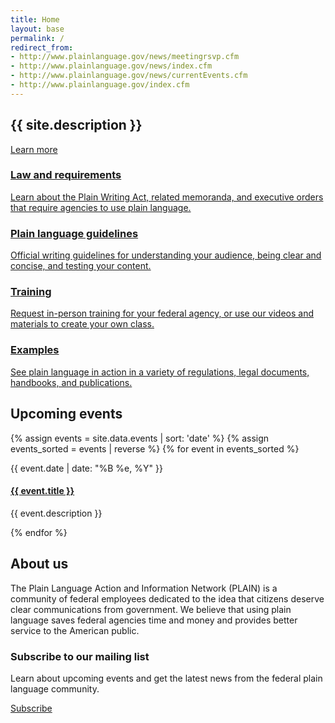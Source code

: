 ```yaml
---
title: Home
layout: base
permalink: /
redirect_from:
- http://www.plainlanguage.gov/news/meetingrsvp.cfm
- http://www.plainlanguage.gov/news/index.cfm
- http://www.plainlanguage.gov/news/currentEvents.cfm
- http://www.plainlanguage.gov/index.cfm
---
```


<section class="usa-section home-hero bg-tan" markdown="0">
  <div class="usa-grid">
    <h1 class="mb4">{{ site.description }}</h1>
    <a class="usa-button usa-button-big usa-button-primary m0 no-print" href="{{ '/about/definitions/' | relative_url }}">Learn more</a>
  </div>
</section>

<section class="usa-section home-grid" markdown="0">
  <div class="usa-grid md-flex">
    <a href="{{ '/law/' | relative_url }}" class="usa-width-one-half p3 lg-p4 clearfix">
      <i class="icon-large icon-gavel" aria-hidden="true"></i>
      <div class="overflow-hidden">
        <h3 class="arrow">Law and requirements</h3>
        <p class="my0">Learn about the Plain Writing Act, related memoranda, and executive orders that require agencies to use plain language.</p>
      </div>
    </a>
    <a href="{{ '/guidelines/' | relative_url }}" class="usa-width-one-half p3 lg-p4 clearfix">
      <i class="icon-large icon-pencil" aria-hidden="true"></i>
      <div class="overflow-hidden">
        <h3 class="arrow">Plain language guidelines</h3>
        <p class="my0">Official writing guidelines for understanding your audience, being clear and concise, and testing your content.</p>
      </div>
    </a>
  </div>
  <div class="usa-grid md-flex">
    <a href="{{ '/training/' | relative_url }}" class="usa-width-one-half p3 lg-p4 clearfix">
      <i class="icon-large icon-graduation-cap" aria-hidden="true"></i>
      <div class="overflow-hidden">
        <h3 class="arrow">Training</h3>
        <p class="my0">Request in-person training for your federal agency, or use our videos and materials to create your own class.</p>
      </div>
    </a>
    <a href="{{ '/examples/' | relative_url }}" class="usa-width-one-half p3 lg-p4 clearfix">
      <i class="icon-large icon-map-signs" aria-hidden="true"></i>
      <div class="overflow-hidden">
        <h3 class="arrow">Examples</h3>
        <p class="my0">See plain language in action in a variety of regulations, legal documents, handbooks, and publications.</p>
      </div>
    </a>
  </div>
</section>

<section class="usa-section bg-tan home-events" markdown="0">
  <div class="usa-grid">
    <h2 class="mt0 mb3">Upcoming events</h2>
    {% assign events = site.data.events | sort: 'date' %}
    {% assign events_sorted = events | reverse %}
    {% for event in events_sorted %}
      <p class="m0 h5 caps sans-serif">{{ event.date | date: "%B %e, %Y" }}</p>
      <h4 class="m0 h3"><a href="{{ event.link }}" class="text-decoration-none">{{ event.title }}</a></h4>
      <p>{{ event.description }}</p>
    {% endfor %}
  </div>
</section>

<section class="usa-section" markdown="0">
  <div class="usa-grid">
    <h2 class="mt0">About us</h2>
    <div class="usa-width-two-thirds md-pr5">
    <p class="usa-font-lead">The Plain Language Action and Information Network (PLAIN) is a community of federal employees dedicated to the idea that citizens deserve clear communications from government. We believe that using plain language saves federal agencies time and money and provides better service to the American public.</p>
    </div>
    <div class="usa-width-one-third">
      <h3>Subscribe to our mailing list</h3>
        <p>Learn about upcoming events and get the latest news from the federal plain language community.</p>
        <a class="usa-button usa-button-primary block m0 nowrap" href="https://www.digitalgov.gov/communities/plain-language-community-of-practice/">Subscribe</a>
    </div>
  </div>
</section>
